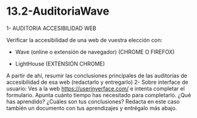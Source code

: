 # 13.2-AuditoriaWave
 
1- AUDITORIA ACCESIBILIDAD WEB

Verificar la accesibilidad de una web de vuestra elección con:

- Wave (online o extensión de navegador) (CHROME O FIREFOX)

- LightHouse (EXTENSIÓN CHROME)

A partir de ahí, resumir las conclusiones principales de las auditorías de accesibilidad de esa web
(redactarlo y entregarlo)
2- Sobre interface de usuario:
Ves a la web https://userinyerface.com/
e intenta completar el formulario. Apunta cuánto tiempo has necesitado para completarlo. ¿Qué has aprendido? ¿Cuáles son tus conclusiones? Redacta en este caso también un documento con tus aprendizajes y entrégalo más abajo.
